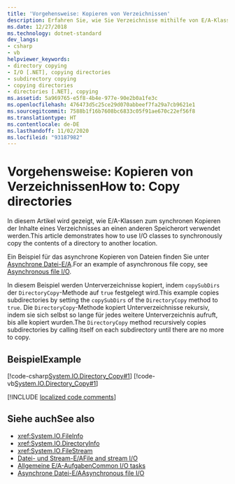 ```yaml
---
title: 'Vorgehensweise: Kopieren von Verzeichnissen'
description: Erfahren Sie, wie Sie Verzeichnisse mithilfe von E/A-Klassen kopieren, die die Inhalte eines Verzeichnisses synchron an einen anderen Ort kopieren.
ms.date: 12/27/2018
ms.technology: dotnet-standard
dev_langs:
- csharp
- vb
helpviewer_keywords:
- directory copying
- I/O [.NET], copying directories
- subdirectory copying
- copying directories
- directories [.NET], copying
ms.assetid: 5a969765-e5f8-4b4e-977e-90e2b0a1fe3c
ms.openlocfilehash: 476473d5c25ce29d070abbeef7fa29a7cb9621e1
ms.sourcegitcommit: 7588b1f16b7608bc6833c05f91ae670c22ef56f8
ms.translationtype: HT
ms.contentlocale: de-DE
ms.lasthandoff: 11/02/2020
ms.locfileid: "93187982"
---
```

# <a name="how-to-copy-directories"></a><span data-ttu-id="c437e-103">Vorgehensweise: Kopieren von Verzeichnissen</span><span class="sxs-lookup"><span data-stu-id="c437e-103">How to: Copy directories</span></span>

<span data-ttu-id="c437e-104">In diesem Artikel wird gezeigt, wie E/A-Klassen zum synchronen Kopieren der Inhalte eines Verzeichnisses an einen anderen Speicherort verwendet werden.</span><span class="sxs-lookup"><span data-stu-id="c437e-104">This article demonstrates how to use I/O classes to synchronously copy the contents of a directory to another location.</span></span>

<span data-ttu-id="c437e-105">Ein Beispiel für das asynchrone Kopieren von Dateien finden Sie unter [Asynchrone Datei-E/A](asynchronous-file-i-o.md).</span><span class="sxs-lookup"><span data-stu-id="c437e-105">For an example of asynchronous file copy, see [Asynchronous file I/O](asynchronous-file-i-o.md).</span></span>

<span data-ttu-id="c437e-106">In diesem Beispiel werden Unterverzeichnisse kopiert, indem `copySubDirs` der `DirectoryCopy`-Methode auf `true` festgelegt wird.</span><span class="sxs-lookup"><span data-stu-id="c437e-106">This example copies subdirectories by setting the `copySubDirs` of the `DirectoryCopy` method to `true`.</span></span> <span data-ttu-id="c437e-107">Die `DirectoryCopy`-Methode kopiert Unterverzeichnisse rekursiv, indem sie sich selbst so lange für jedes weitere Unterverzeichnis aufruft, bis alle kopiert wurden.</span><span class="sxs-lookup"><span data-stu-id="c437e-107">The `DirectoryCopy` method recursively copies subdirectories by calling itself on each subdirectory until there are no more to copy.</span></span>  
  
## <a name="example"></a><span data-ttu-id="c437e-108">Beispiel</span><span class="sxs-lookup"><span data-stu-id="c437e-108">Example</span></span>  
 [!code-csharp[System.IO.Directory_Copy#1](../../../samples/snippets/csharp/VS_Snippets_CLR_System/system.IO.Directory_Copy/cs/program.cs#1)]
 [!code-vb[System.IO.Directory_Copy#1](../../../samples/snippets/visualbasic/VS_Snippets_CLR_System/system.IO.Directory_Copy/vb/Program.vb#1)]  
  
[!INCLUDE [localized code comments](../../../includes/code-comments-loc.md)]

## <a name="see-also"></a><span data-ttu-id="c437e-109">Siehe auch</span><span class="sxs-lookup"><span data-stu-id="c437e-109">See also</span></span>

- <xref:System.IO.FileInfo>
- <xref:System.IO.DirectoryInfo>
- <xref:System.IO.FileStream>
- [<span data-ttu-id="c437e-110">Datei- und Stream-E/A</span><span class="sxs-lookup"><span data-stu-id="c437e-110">File and stream I/O</span></span>](index.md)
- [<span data-ttu-id="c437e-111">Allgemeine E/A-Aufgaben</span><span class="sxs-lookup"><span data-stu-id="c437e-111">Common I/O tasks</span></span>](common-i-o-tasks.md)
- [<span data-ttu-id="c437e-112">Asynchrone Datei-E/A</span><span class="sxs-lookup"><span data-stu-id="c437e-112">Asynchronous file I/O</span></span>](asynchronous-file-i-o.md)
